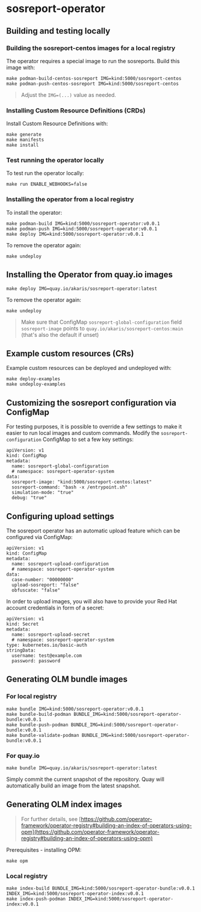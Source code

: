 # sosreport-operator

## Building and testing locally 

### Building the sosreport-centos images for a local registry

The operator requires a special image to run the sosreports. Build this 
image with:
~~~
make podman-build-centos-sosreport IMG=kind:5000/sosreport-centos
make podman-push-centos-sosreport IMG=kind:5000/sosreport-centos
~~~
> Adjust the `IMG=(...)` value as needed.

### Installing Custom Resource Definitions (CRDs)

Install Custom Resource Definitions with:
~~~
make generate
make manifests
make install
~~~

### Test running the operator locally

To test run the operator locally:
~~~
make run ENABLE_WEBHOOKS=false
~~~

### Installing the operator from a local registry

To install the operator:
~~~
make podman-build IMG=kind:5000/sosreport-operator:v0.0.1
make podman-push IMG=kind:5000/sosreport-operator:v0.0.1
make deploy IMG=kind:5000/sosreport-operator:v0.0.1
~~~

To remove the operator again:
~~~
make undeploy
~~~

## Installing the Operator from quay.io images

~~~
make deploy IMG=quay.io/akaris/sosreport-operator:latest
~~~

To remove the operator again:
~~~
make undeploy
~~~

> Make sure that ConfigMap `sosreport-global-configuration` field `sosreport-image` points to `quay.io/akaris/sosreport-centos:main` (that's also the default if unset)

## Example custom resources (CRs)

Example custom resources can be deployed and undeployed with:
~~~
make deploy-examples
make undeploy-examples
~~~

## Customizing the sosreport configuration via ConfigMap

For testing purposes, it is possible to override a few settings to make it easier to run local images and custom commands. Modify the `sosreport-configuration` ConfigMap to set a few key settings:
~~~
apiVersion: v1
kind: ConfigMap
metadata:
  name: sosreport-global-configuration
  # namespace: sosreport-operator-system
data:
  sosreport-image: "kind:5000/sosreport-centos:latest"
  sosreport-command: "bash -x /entrypoint.sh"
  simulation-mode: "true"
  debug: "true"
~~~

## Configuring upload settings

The sosreport operator has an automatic upload feature which can be configured via ConfigMap:
~~~
apiVersion: v1
kind: ConfigMap
metadata:
  name: sosreport-upload-configuration
  # namespace: sosreport-operator-system
data:
  case-number: "00000000"
  upload-sosreport: "false"
  obfuscate: "false"
~~~

In order to upload images, you will also have to provide your Red Hat account credentials in form of a secret:
~~~
apiVersion: v1
kind: Secret
metadata:
  name: sosreport-upload-secret
  # namespace: sosreport-operator-system
type: kubernetes.io/basic-auth
stringData:
  username: test@example.com
  password: password
~~~

## Generating OLM bundle images

### For local registry
~~~
make bundle IMG=kind:5000/sosreport-operator:v0.0.1
make bundle-build-podman BUNDLE_IMG=kind:5000/sosreport-operator-bundle:v0.0.1
make bundle-push-podman BUNDLE_IMG=kind:5000/sosreport-operator-bundle:v0.0.1
make bundle-validate-podman BUNDLE_IMG=kind:5000/sosreport-operator-bundle:v0.0.1
~~~

### For quay.io

~~~
make bundle IMG=quay.io/akaris/sosreport-operator:latest
~~~

Simply commit the current snapshot of the repository. Quay will automatically build an image from the latest snapshot.

## Generating OLM index images

> For further details, see [https://github.com/operator-framework/operator-registry#building-an-index-of-operators-using-opm](https://github.com/operator-framework/operator-registry#building-an-index-of-operators-using-opm)

Prerequisites - installing OPM:
~~~
make opm
~~~

### Local registry

~~~
make index-build BUNDLE_IMG=kind:5000/sosreport-operator-bundle:v0.0.1 INDEX_IMG=kind:5000/sosreport-operator-index:v0.0.1
make index-push-podman INDEX_IMG=kind:5000/sosreport-operator-index:v0.0.1
~~~

